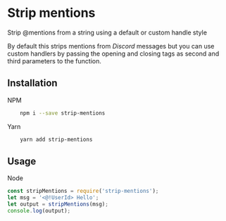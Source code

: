 # Strip mentions
Strip @mentions from a string using a default or custom handle style

By default this strips mentions from *Discord* messages but you can use custom handlers by passing the opening and closing tags as second and third parameters to the function.

## Installation

NPM
```bash
    npm i --save strip-mentions
```

Yarn
```bash
    yarn add strip-mentions
```

## Usage
Node
```js
const stripMentions = require('strip-mentions');
let msg = '<@!UserId> Hello';
let output = stripMentions(msg);
console.log(output);
```
